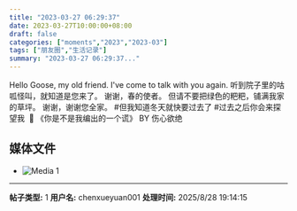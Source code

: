 ```yaml
---
title: "2023-03-27 06:29:37"
date: 2023-03-27T10:00:00+08:00
draft: false
categories: ["moments","2023","2023-03"]
tags: ["朋友圈","生活记录"]
summary: "2023-03-27 06:29:37..."
---
```


Hello Goose, my old friend. 
I've come to talk with you again.
​
​听到院子里的咕呱怪叫，就知道是您来了。
谢谢，春的使者。
但请不要把绿色的粑粑，铺满我家的草坪。
​谢谢，谢谢您全家。
​
​#但我知道冬天就快要过去了
​#过去之后你会来探望我
​
​🎵 《你是不是我编出的一个谎》 
BY 伤心欲绝

## 媒体文件

- ![Media 1](/Moments/photos/2023-03-27/202303270629370.jpg)

---

**帖子类型:** 1
**用户名:** chenxueyuan001
**处理时间:** 2025/8/28 19:14:15